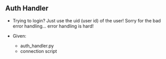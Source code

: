## Auth Handler 
- Trying to login? Just use the uid (user id) of the user! Sorry for the bad error handling... error handling is hard! 

- Given: 
	- auth_handler.py 
	- connection script
